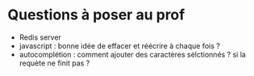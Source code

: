# Questions à poser au prof

- Redis server
- javascript : bonne idée de effacer et réécrire à chaque fois ?
- autocomplétion : comment ajouter des caractères sélctionnés ? si la requète ne finit pas ?

